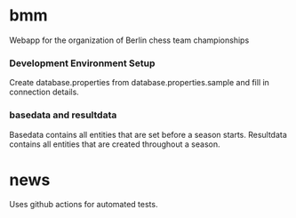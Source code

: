 # bmm

Webapp for the organization of Berlin chess team championships

### Development Environment Setup

Create database.properties from database.properties.sample and fill in connection details.


### basedata and resultdata

Basedata contains all entities that are set before a season starts.
Resultdata contains all entities that are created throughout a season.

# news

Uses github actions for automated tests.